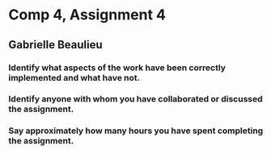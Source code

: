 # Comp 4, Assignment 4
## Gabrielle Beaulieu

### Identify what aspects of the work have been correctly implemented and what have not.

### Identify anyone with whom you have collaborated or discussed the assignment.

### Say approximately how many hours you have spent completing the assignment.
